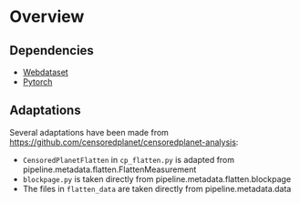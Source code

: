# Overview

## Dependencies

- [Webdataset](https://github.com/tmbdev/webdataset)
- [Pytorch](https://pytorch.org)

## Adaptations
Several adaptations have been made from https://github.com/censoredplanet/censoredplanet-analysis:

- `CensoredPlanetFlatten` in `cp_flatten.py` is adapted from pipeline.metadata.flatten.FlattenMeasurement
- `blockpage.py` is taken directly from pipeline.metadata.flatten.blockpage
- The files in `flatten_data` are taken directly from pipeline.metadata.data